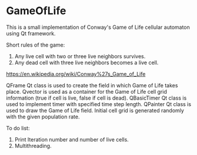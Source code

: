 # GameOfLife
This is a small implementation of Conway's Game of Life cellular automaton using Qt framework.

Short rules of the game:
1. Any live cell with two or three live neighbors survives.
2. Any dead cell with three live neighbors becomes a live cell.

https://en.wikipedia.org/wiki/Conway%27s_Game_of_Life

QFrame Qt class is used to create the field in which Game of Life takes place.
Qvector is used as a container for the Game of Life cell grid information (true if cell is live, false if cell is dead).
QBasicTimer Qt class is used to implement timer with specified time step length.
QPainter Qt class is used to draw the Game of Life field. Initial cell grid is generated randomly with the given population rate.

To do list:

1. Print Iteration number and number of live cells.
2. Multithreading.  

